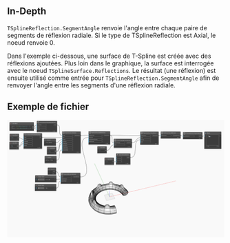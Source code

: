 <!--- Autodesk.DesignScript.Geometry.TSpline.TSplineReflection.SegmentAngle --->
<!--- M2WJT5G52MFWUUNWUZWTY2TSRSRY6GVVIAT4LLVJUC2VVLHVGW7A --->
## In-Depth
`TSplineReflection.SegmentAngle` renvoie l'angle entre chaque paire de segments de réflexion radiale. Si le type de TSplineReflection est Axial, le noeud renvoie 0.

Dans l'exemple ci-dessous, une surface de T-Spline est créée avec des réflexions ajoutées. Plus loin dans le graphique, la surface est interrogée avec le noeud `TSplineSurface.Reflections`. Le résultat (une réflexion) est ensuite utilisé comme entrée pour `TSplineReflection.SegmentAngle` afin de renvoyer l'angle entre les segments d'une réflexion radiale.

## Exemple de fichier

![Example](./M2WJT5G52MFWUUNWUZWTY2TSRSRY6GVVIAT4LLVJUC2VVLHVGW7A_img.jpg)
